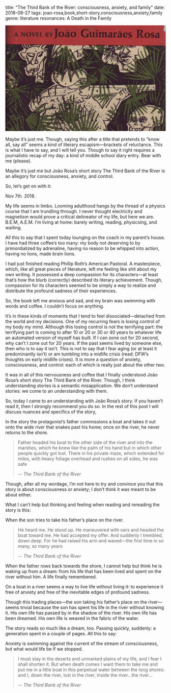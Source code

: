 title: "The Third Bank of the River: consciousness, anxiety, and family"
date: 2018-08-27
tags: joao-rosa,book,short-story,consciousness,anxiety,family
genre: literature
resonances: A Death in the Family

![the-third-bank-of-the-river](/static/img/post-images/the-third-bank-of-the-river/the-third-bank-of-the-river.png)

Maybe it’s just me. Though, saying this after a title that pretends to “know all, say all” seems a kind of literary escapism—brackets of reluctance. This is what I have to say, and I will tell you. Though to say it right requires a journalistic recap of my day: a kind of middle school diary entry. Bear with me (please).

Maybe it’s just me but João Rosa’s short story The Third Bank of the River is an allegory for consciousness, anxiety, and control.

So, let’s get on with it:

Nov 7th. 2018.

My life seems in limbo. Looming adulthood hangs by the thread of a physics course that I am trundling through. I never thought electricity and magnetism would prove a critical delineator of my life, but here we are. B.E.M, A.E.M. I’m living at home: barely writing, reading, physicsing, and waiting.

All this to say that I spent today lounging on the coach in my parent’s house. I have had three coffee’s too many: my body not deserving to by primordialized by adrenaline, having no reason to be whipped into action, having no lions, made brain lions.

I had just finished reading Phillip Roth’s American Pastoral. A masterpiece, which, like all great pieces of literature, left me feeling like shit about my own writing. It possessed a deep compassion for its characters—at least that’s how the blurb (correctly) described its literary achievement. Though, compassion for its characters seemed to be simply a way to realize and distribute the profound sadness of their experiences.

So, the book left me anxious and sad, and my brain was swimming with words and coffee. I couldn’t focus on anything.

It’s in these kinds of moments that I tend to feel dissociated—detached from the world and my decisions. One of my recurring fears is losing control of my body my mind. Although this losing control is not the terrifying part: the terrifying part is coming to after 10 or 20 or 30 or 40 years to whatever life an automated version of myself has built. If I can zone out for 20 second, why can’t I zone out for 20 years. If the past seems lived by someone else, then who is to say it isn’t.  This is not to say that I fear aging (or at least it predominantly isn’t) or am tumbling into a midlife crisis (read: DFW’s thoughts on early midlife crises). It is more a question of anxiety, consciousness, and control: each of which is really just about the other two.

It was in all of this nervousness and coffee that I finally understood João Rosa’s short story The Third Bank of the River. Though, I think understanding stories is a semantic misapplication. We don’t understand stories: we come to an understanding with them.

So, today I came to an understanding with João Rosa’s story. If you haven’t read it, then I strongly recommend you do so. In the rest of this post I will discuss nuances and specifics of the story,

In the story the protagonist’s father commissions a boat and takes it out onto the wide river that snakes past his home; once on the river, he never returns to the shore.

> Father headed his boat to the other side of the river and into the marshes, which he knew like the palm of his hand but in which other people quickly got lost. There in his private maze, which extended for miles, with heavy foliage overhead and rushes on all sides, he was safe
>
> -- <cite>The Third Bank of the River</cite>

Though, after all my wordage, I’m not here to try and convince you that this story is about consciousness or anxiety; I don’t think it was meant to be about either.

What I can’t help but thinking and feeling when reading and rereading the story is this:

When the son tries to take his father’s place on the river.

> He heard me. He stood up. He maneuvered with oars and headed the boat toward me. He had accepted my offer. And suddenly I trembled, down deep. For he had raised his arm and waved—the first time in so many, so many years
>
> -- <cite>The Third Bank of the River</cite>

When the father rows back towards the shore, I cannot help but think he is waking up from a dream: from his life that has been lived and spent on the river without him. A life finally remembered.

On a boat in a river seems a way to live life without living it: to experience it free of anxiety and free of the inevitable edges of profound sadness.

Though this trading places—the son taking his father’s place on the river—seems trivial because the son has spent his life in the river without knowing it. His own life has passed by in the shadow of the river. His own life has been dreamed. His own life is weaved in the fabric of the water.

The story reads so much like a dream, too. Passing quickly, suddenly: a generation spent in a couple of pages. All this to say:

Anxiety is swimming against the current of the stream of consciousness, but what would life be if we stopped.

> I must stay in the deserts and unmarked plains of my life, and I fear I shall shorten it. But when death comes I want them to take me and put me in a little boat in this perpetual water between the long shores: and I, down the river, lost in the river, inside the river…the river…
>
> -- <cite>The Third Bank of the River</cite>
